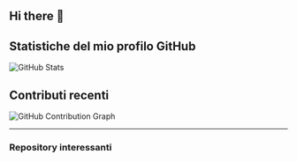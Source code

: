 ## Hi there 👋

<!--
**enricotrotti/enricotrotti** is a ✨ _special_ ✨ repository because its `README.md` (this file) appears on your GitHub profile.

Here are some ideas to get you started:

- 🔭 I’m currently working on ...
- 🌱 I’m currently learning ...
- 👯 I’m looking to collaborate on ...
- 🤔 I’m looking for help with ...
- 💬 Ask me about ...
- 📫 How to reach me: ...
- 😄 Pronouns: ...
- ⚡ Fun fact: ...


# Ciao, sono Enrico! 👋

Benvenuto nel mio profilo GitHub! 😊

- 🧑‍💻 **Sviluppatore software** con passione per le nuove tecnologie.
- 🚀 **Appassionato di open-source** e sempre alla ricerca di nuove sfide.
- 🌱 Attualmente sto imparando **Machine Learning** e **Data Science**.
- 🔭 Sto lavorando su diversi progetti in Python e Matlab.
- 📫 Puoi contattarmi su [LinkedIn](https://www.linkedin.com/in/enricotrotti) o inviarmi un'email a **trottienr@gmail.com**.

---

-->
## Statistiche del mio profilo GitHub

![GitHub Stats](https://github-readme-stats.vercel.app/api?username=enricotrotti&show_icons=true)

## Contributi recenti

![GitHub Contribution Graph](https://github-readme-activity-graph.cyclic.app/graph?username=enricotrotti)

---

### Repository interessanti


